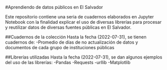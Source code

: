 #Aprendiendo de datos públicos en El Salvador

Este repositorio contiene una seria de cuadernos elaborados en Jupyter Notebook con la finalidad explicar el uso de diversas librerías
para procesar y reutilizar datos de diversas fuentes públicas en El Salvador.

##Cuadernos de la colección
Hasta la fecha (2022-07-31), se tienen cuadernos de:
-Promedio de días de no actualización de datos y documentos de cada grupo de instituciones públicas

##Librerías utilizadas
Hasta la fecha (2022-07-31), se dan algunos ejemplos del uso de las librerías:
-Pandas
-Requests
-urllib
-Matplotlib